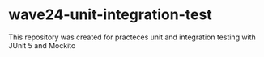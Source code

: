 # wave24-unit-integration-test
This repository was created for practeces unit and integration testing with JUnit 5 and Mockito
